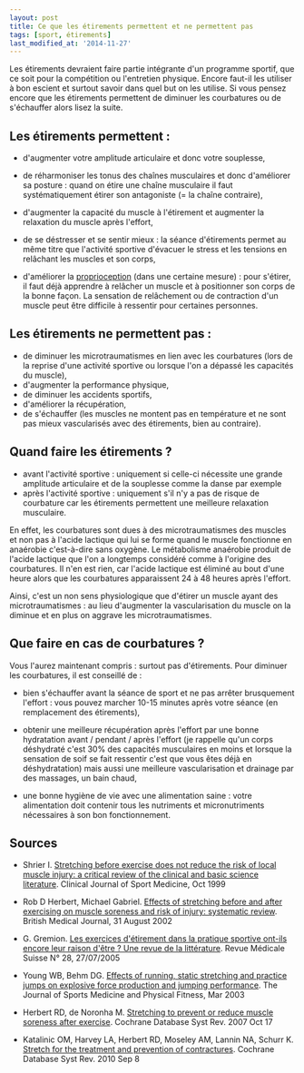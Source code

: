 ```yaml
---
layout: post
title: Ce que les étirements permettent et ne permettent pas
tags: [sport, étirements]
last_modified_at: '2014-11-27'
---
```


Les étirements devraient faire partie intégrante d'un programme sportif, que ce soit pour la compétition ou l'entretien physique. Encore faut-il les utiliser à bon escient et surtout savoir dans quel but on les utilise. Si vous pensez encore que les étirements permettent de diminuer les courbatures ou de s'échauffer alors lisez la suite.

## Les étirements permettent :

- d'augmenter votre amplitude articulaire et donc votre souplesse,

- de réharmoniser les tonus des chaînes musculaires et donc d'améliorer sa posture : quand on étire une chaîne musculaire il faut systématiquement étirer son antagoniste (= la chaîne contraire),

- d'augmenter la capacité du muscle à l'étirement et augmenter la relaxation du muscle après l'effort,

- de se déstresser et se sentir mieux : la séance d'étirements permet au même titre que l'activité sportive d'évacuer le stress et les tensions en relâchant les muscles et son corps,

- d'améliorer la [proprioception](https://fr.wikipedia.org/wiki/Proprioception) (dans une certaine mesure) : pour s'étirer, il faut déjà apprendre à relâcher un muscle et à positionner son corps de la bonne façon. La sensation de relâchement ou de contraction d'un muscle peut être difficile à ressentir pour certaines personnes.

## Les étirements ne permettent pas :

- de diminuer les microtraumatismes en lien avec les courbatures (lors de la reprise d'une activité sportive ou lorsque l'on a dépassé les capacités du muscle),
- d'augmenter la performance physique,
- de diminuer les accidents sportifs,
- d'améliorer la récupération,
- de s'échauffer (les muscles ne montent pas en température et ne sont pas mieux vascularisés avec des étirements, bien au contraire).

## Quand faire les étirements ?

- avant l'activité sportive : uniquement si celle-ci nécessite une grande amplitude articulaire et de la souplesse comme la danse par exemple
- après l'activité sportive : uniquement s'il n'y a pas de risque de courbature car les étirements permettent une meilleure relaxation musculaire.

En effet, les courbatures sont dues à des microtraumatismes des muscles et non pas à l'acide lactique qui lui se forme quand le muscle fonctionne en anaérobie c'est-à-dire sans oxygène. Le métabolisme anaérobie produit de l'acide lactique que l'on a longtemps considéré comme à l'origine des courbatures. Il n'en est rien, car l'acide lactique est éliminé au bout d'une heure alors que les courbatures apparaissent 24 à 48 heures après l'effort.

Ainsi, c'est un non sens physiologique que d'étirer un muscle ayant des microtraumatismes : au lieu d'augmenter la vascularisation du muscle on la diminue et en plus on aggrave les microtraumatismes.

## Que faire en cas de courbatures ?

Vous l'aurez maintenant compris : surtout pas d'étirements. Pour diminuer les courbatures, il est conseillé de :

- bien s'échauffer avant la séance de sport et ne pas arrêter brusquement l'effort : vous pouvez marcher 10-15 minutes après votre séance (en remplacement des étirements),

- obtenir une meilleure récupération après l'effort par une bonne hydratation avant / pendant / après l'effort (je rappelle qu'un corps déshydraté c'est 30% des capacités musculaires en moins et lorsque la sensation de soif se fait ressentir c'est que vous êtes déjà en déshydratation) mais aussi une meilleure vascularisation et drainage par des massages, un bain chaud,

- une bonne hygiène de vie avec une alimentation saine : votre alimentation doit contenir tous les nutriments et micronutriments nécessaires à son bon fonctionnement.

## Sources

- Shrier I.
  [Stretching before exercise does not reduce the risk of local muscle injury: a critical review of the clinical and basic science literature](http://www.ncbi.nlm.nih.gov/pubmed/10593217).
  Clinical Journal of Sport Medicine, Oct 1999

- Rob D Herbert, Michael Gabriel.
  [Effects of stretching before and after exercising on muscle soreness and risk of injury: systematic review](http://www.bmj.com/content/325/7362/468).
  British Medical Journal, 31 August 2002

- G. Gremion.
  [Les exercices d'étirement dans la pratique sportive ont-ils encore leur raison d'être ? Une revue de la littérature](http://titan.medhyg.ch/mh/formation/article.php3?sid=30581).
  Revue Médicale Suisse N° 28, 27/07/2005

- Young WB, Behm DG.
  [Effects of running, static stretching and practice jumps on explosive force production and jumping performance](http://www.ncbi.nlm.nih.gov/pubmed/12629458).
  The Journal of Sports Medicine and Physical Fitness, Mar 2003

- Herbert RD, de Noronha M.
  [Stretching to prevent or reduce muscle soreness after exercise](http://www.ncbi.nlm.nih.gov/pubmed/17943822).
  Cochrane Database Syst Rev. 2007 Oct 17

- Katalinic OM, Harvey LA, Herbert RD, Moseley AM, Lannin NA, Schurr K.
  [Stretch for the treatment and prevention of contractures](http://www.ncbi.nlm.nih.gov/pubmed/20824861).
  Cochrane Database Syst Rev. 2010 Sep 8
